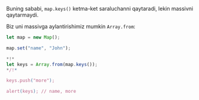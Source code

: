 
Buning sababi, `map.keys()` ketma-ket saraluchanni qaytaradi, lekin massivni qaytarmaydi.

Biz uni massivga aylantirishimiz mumkin `Array.from`:


```js run
let map = new Map();

map.set("name", "John");

*!*
let keys = Array.from(map.keys());
*/!*

keys.push("more");

alert(keys); // name, more
```
